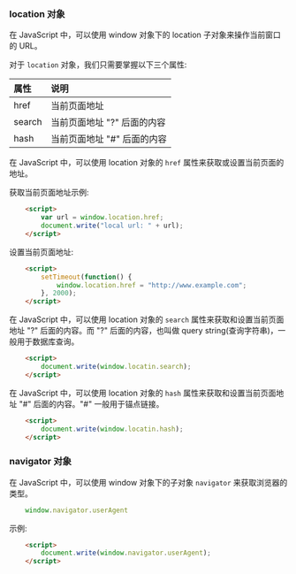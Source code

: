 
### location 对象

在 JavaScript 中，可以使用 window 对象下的 location 子对象来操作当前窗口的 URL。

对于 `location` 对象，我们只需要掌握以下三个属性:

| 属性 | 说明 |
|:-----|:----|
| href | 当前页面地址 |
| search | 当前页面地址 "?" 后面的内容 |
| hash | 当前页面地址 "#" 后面的内容 |

在 JavaScript 中，可以使用 location 对象的 `href` 属性来获取或设置当前页面的地址。

获取当前页面地址示例:
```html
    <script>
        var url = window.location.href;
        document.write("local url: " + url);
    </script>
```

设置当前页面地址:
```html
    <script>
        setTimeout(function() {
            window.location.href = "http://www.example.com";
        }, 2000);
    </script>
```

在 JavaScript 中，可以使用 location 对象的 `search` 属性来获取和设置当前页面地址 "?" 后面的内容。而 "?" 后面的内容，也叫做 query string(查询字符串)，一般用于数据库查询。
```html
    <script>
        document.write(window.locatin.search);
    </script>
```

在 JavaScript 中，可以使用 location 对象的 `hash` 属性来获取和设置当前页面地址 "#" 后面的内容。"#" 一般用于锚点链接。
```html
    <script>
        document.write(window.locatin.hash);
    </script>
```


### navigator 对象

在 JavaScript 中，可以使用 window 对象下的子对象 `navigator` 来获取浏览器的类型。
```js
    window.navigator.userAgent
```

示例:
```html
    <script>
        document.write(window.navigator.userAgent);
    </script>
```
